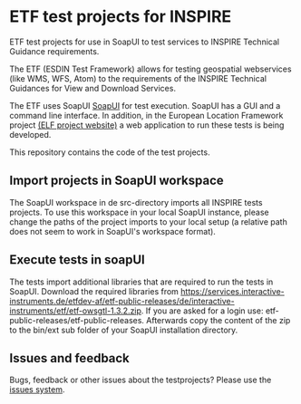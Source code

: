 # ETF test projects for INSPIRE
ETF test projects for use in SoapUI to test services to INSPIRE Technical Guidance requirements.

The ETF (ESDIN Test Framework) allows for testing geospatial webservices (like WMS, WFS, Atom) to the requirements of the INSPIRE Technical Guidances for View and Download Services.

The ETF uses SoapUI [SoapUI](http://www.soapui.org/) for test execution. SoapUI has a GUI and a command line interface. In addition, in the European Location Framework project [(ELF project website)](http://www.elfproject.eu/) a web application to run these tests is being developed.

This repository contains the code of the test projects.

## Import projects in SoapUI workspace
The SoapUI workspace in de src-directory imports all INSPIRE tests projects. To use this workspace in your local SoapUI instance, please change the paths of the project imports to your local setup (a relative path does not seem to work in SoapUI's workspace format).

## Execute tests in soapUI
The tests import additional libraries that are required to run the tests in SoapUI. Download the required libraries from https://services.interactive-instruments.de/etfdev-af/etf-public-releases/de/interactive-instruments/etf/etf-owsgtl-1.3.2.zip. If you are asked for a login use: etf-public-releases/etf-public-releases. Afterwards copy the content of the zip to the bin/ext sub folder of your SoapUI installation directory.

## Issues and feedback
Bugs, feedback or other issues about the testprojects? Please use the [issues system](https://github.com/Geonovum/etf-test-projects-inspire/issues).
